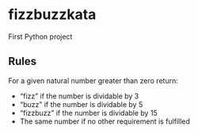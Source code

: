 # fizzbuzzkata
First Python project

## Rules
For a given natural number greater than zero return:

- “fizz” if the number is dividable by 3
- “buzz” if the number is dividable by 5
- “fizzbuzz” if the number is dividable by 15
- The same number if no other requirement is fulfilled